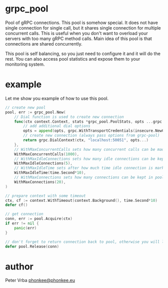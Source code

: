 # grpc_pool

Pool of gRPC connections. This pool is somehow special. It does not have single connection for single call,
but it shares single connection for multiple concurrent calls. This is useful when you don't want to overload
your servers with too many gRPC method calls.
Main idea of this pool is that connections are shared concurrently.

This pool is self balancing, so you just need to configure it and it will do the rest.
You can also access pool statistics and expose them to your monitoring system.

# example

Let me show you example of how to use this pool.

```go
// create new pool
pool, err := grpc_pool.New(
    // Dial function is used to create new connection
    func(ctx context.Context, stats *grpc_pool.PoolStats, opts ...grpc.DialOption) (*grpc.ClientConn, error) {
        // add additional dial options
        opts = append(opts, grpc.WithTransportCredentials(insecure.NewCredentials()))
		// create new connection (always pass options from grpc-pool)
        return grpc.DialContext(ctx, "localhost:50051", opts...) 
    }, 
	// WithMaxConcurrentCalls sets how many concurrent calls can be made on single connection 
    WithMaxConcurrentCalls(1000),
    // WithMaxIdleConnections sets how many idle connections can be kept in pool
	WithMaxIdleConnections(5),
    // WithMaxIdleTime sets after how much time idle connection is marked as idle
	WithMaxIdleTime(time.Second*10),
    // WithMaxConnections sets how many connections can be kept in pool
	WithMaxConnections(20),
)

// prepare context with some timeout
ctx, cf := context.WithTimeout(context.Background(), time.Second*10)
defer cf()

// get connection
conn, err := pool.Acquire(ctx)
if err != nil {
	panic(err)
}

// don't forget to return connection back to pool, otherwise you will leak connections, and pool will be confused.
defer pool.Release(conn)
```


# author

Peter Vrba <phonkee@phonkee.eu>